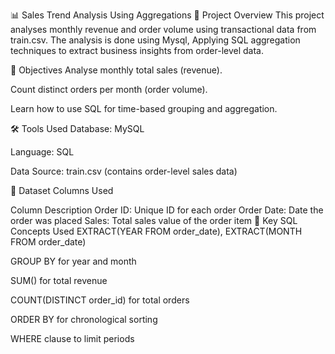 📊 Sales Trend Analysis Using Aggregations
📁 Project Overview
This project analyses monthly revenue and order volume using transactional data from train.csv. The analysis is done using Mysql, 
Applying SQL aggregation techniques to extract business insights from order-level data.

🎯 Objectives
Analyse monthly total sales (revenue).

Count distinct orders per month (order volume).

Learn how to use SQL for time-based grouping and aggregation.

🛠 Tools Used
Database: MySQL

Language: SQL

Data Source: train.csv (contains order-level sales data)

📂 Dataset Columns Used

Column	Description
Order ID: Unique ID for each order
Order Date: Date the order was placed
Sales: Total sales value of the order item
🧠 Key SQL Concepts Used
EXTRACT(YEAR FROM order_date), EXTRACT(MONTH FROM order_date)

GROUP BY for year and month

SUM() for total revenue

COUNT(DISTINCT order_id) for total orders

ORDER BY for chronological sorting

WHERE clause to limit periods

